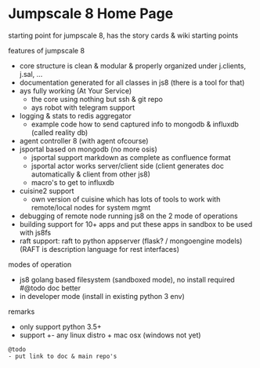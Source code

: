 # Jumpscale 8 Home Page

starting point for jumpscale 8, has the story cards &amp; wiki starting points

 

features of jumpscale 8
- core structure is clean & modular & properly organized under j.clients, j.sal, ...
- documentation generated for all classes in js8 (there is a tool for that)
- ays fully working (At Your Service)
  - the core using nothing but ssh & git repo 
  - ays robot with telegram support
- logging & stats to redis aggregator
  - example code how to send captured info to mongodb & influxdb (called reality db) 
- agent controller 8 (with agent ofcourse)
- jsportal based on mongodb (no more osis)
  - jsportal support markdown as complete as confluence format
  - jsportal actor works server/client side (client generates doc automatically & client from other js8)
  - macro's to get to influxdb
- cuisine2 support
  - own version of cuisine which has lots of tools to work with remote/local nodes for system mgmt
- debugging of remote node running js8 on the 2 mode of operations
- building support for 10+ apps and put these apps in sandbox to be used with js8fs
- raft support: raft to python appserver (flask? / mongoengine models) (RAFT is description language for rest interfaces)


modes of operation
- js8 golang based filesystem (sandboxed mode), no install required #@todo doc better
- in developer mode (install in existing python 3 env)

remarks
- only support python 3.5+
- support +- any linux distro + mac osx (windows not yet)

```
@todo
- put link to doc & main repo's
```
